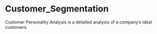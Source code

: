 # Customer_Segmentation
Customer Personality Analysis is a detailed analysis of a company’s ideal customers.
